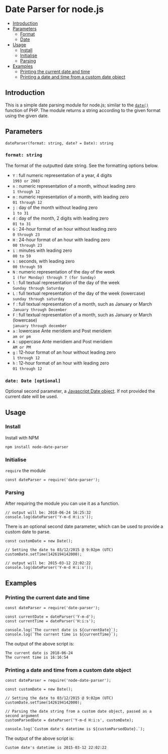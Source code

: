# Date Parser for node.js

<!-- toc -->

- [Introduction](#introduction)
- [Parameters](#parameters)
  * [Format](#format)
  * [Date](#date)
- [Usage](#usage)
  * [Install](#install)
  * [Initialise](#initialise)
  * [Parsing](#parsing)
- [Examples](#examples)
  * [Printing the current date and time](#printing-the-current-date-and-time)
  * [Printing a date and time from a custom date object](#printing-a-date-and-time-from-a-custom-date-object)

<!-- tocstop -->

## Introduction
This is a simple date parsing module for node.js; similar to the [```date()```](http://php.net/manual/en/function.date.php) function of PHP. The module returns a string according to the given format using the given date.

## Parameters
```dateParser(format: string, date? = Date): string```

### ```format: string```
The format of the outputted date string. See the formatting options below.
 - ``Y`` : full numeric representation of a year, 4 digits
 <br/>```1993 or 2003```
 - ``n`` : numeric representation of a month, without leading zero
 <br/>```1 through 12```
 - ``m`` : numeric representation of a month, with leading zero
 <br/>```01 through 12```
 - ``j`` : day of the month without leading zero
 <br/>```1 to 31```
 - ``d`` : day of the month, 2 digits with leading zero
 <br/>```01 to 31```
 - ``G`` : 24-hour format of an hour without leading zero
 <br/>```0 through 23```
 - ``H`` : 24-hour format of an hour with leading zero
 <br/>```00 through 23```
 - ``i`` : minutes with leading zero
 <br/>```00 to 59```
 - ``s`` : seconds, with leading zero
 <br/>```00 through 59```
 - ``N`` : numeric representation of the day of the week
 <br/>```1 (for Monday) through 7 (for Sunday)```
 - ``l`` : full textual representation of the day of the week
 <br/>```Sunday through Saturday```
 - ``L`` : full textual representation of the day of the week (lowercase)
 <br/>```sunday through saturday```
 - ``f`` : full textual representation of a month, such as January or March
 <br/>```January through December```
 - ``F`` : full textual representation of a month, such as January or March (lowercase)
 <br/>```january through december```
 - ``a`` : lowercase Ante meridiem and Post meridiem
 <br/>```am or pm```
 - ``A`` : uppercase Ante meridiem and Post meridiem
 <br/>```AM or PM```
 - ``g`` : 12-hour format of an hour without leading zero
 <br/>```1 through 12```
 - ``h`` : 12-hour format of an hour with leading zero
 <br/>```01 through 12```

### ```date: Date [optional]```
Optional second parameter, a [Javascript Date object](https://developer.mozilla.org/en-US/docs/Web/JavaScript/Reference/Global_Objects/Date). If not provided the current date will be used.

## Usage
### Install
Install with NPM
```
npm install node-date-parser
```

### Initialise
```require``` the module
```
const dateParser = require('date-parser');
```

### Parsing
After requiring the module you can use it as a function.
```
// output will be: 2018-06-24 16:25:32
console.log(dateParser('Y-m-d H:i:s'));
```

There is an optional second date parameter, which can be used to provide a custom date to parse.

```
const customDate = new Date();

// Setting the date to 03/12/2015 @ 9:02pm (UTC)
customDate.setTime(1426194142000);

// output will be: 2015-03-12 22:02:22
console.log(dateParser('Y-m-d H:i:s'));
```

## Examples
### Printing the current date and time
```
const dateParser = require('date-parser');

const currentDate = dateParser('Y-m-d');
const currentTime = dateParser('H:i:s');

console.log(`The current date is ${currentDate}`);
console.log(`The current time is ${currentTime}`);
```
The output of the above script is:
```
The current date is 2018-06-24
The current time is 16:16:54
```

### Printing a date and time from a custom date object
```
const dateParser = require('node-date-parser');

const customDate = new Date();

// Setting the date to 03/12/2015 @ 9:02pm (UTC)
customDate.setTime(1426194142000);

// Parsing the date string from a custom date object, passed as a second argument
customParsedDate = dateParser('Y-m-d H:i:s', customDate);

console.log(`Custom date's datetime is ${customParsedDate}.`);
```

The output of the above script is:
```
Custom date's datetime is 2015-03-12 22:02:22
```